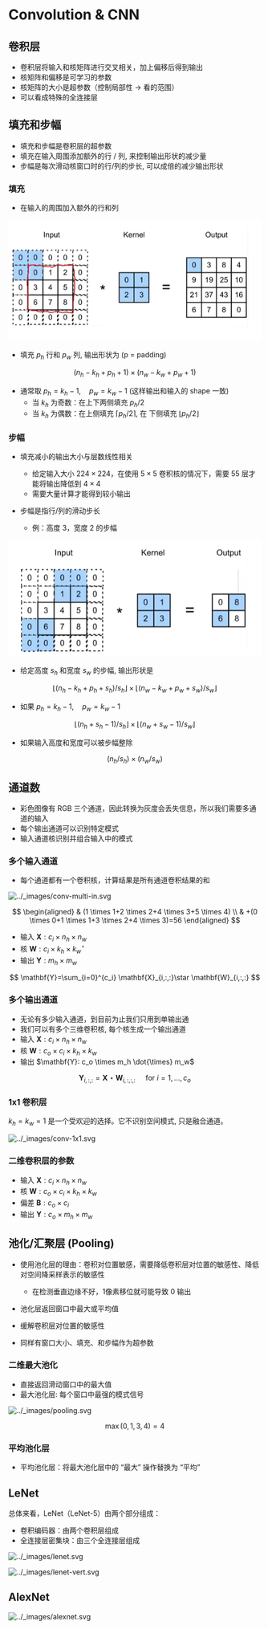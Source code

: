 # Convolution & CNN

## 卷积层

- 卷积层将输入和核矩阵进行交叉相关，加上偏移后得到输出
- 核矩阵和偏移是可学习的参数
- 核矩阵的大小是超参数（控制局部性 $\to$ 看的范围）
- 可以看成特殊的全连接层

## 填充和步幅

- 填充和步幅是卷积层的超参数
- 填充在输入周围添加额外的行 / 列, 来控制输出形状的减少量
- 步幅是每次滑动核窗口时的行/列的步长, 可以成倍的减少输出形状

### 填充

- 在输入的周围加入额外的行和列

![image-20230625111324260](./assets/image-20230625111324260.png)

- 填充 $p_h$ 行和 $p_w$ 列, 输出形状为 (p = padding)


$$
\left(n_h-k_h+p_h+1\right) \times\left(n_w-k_w+p_w+1\right)
$$


- 通常取 $p_h=k_h-1, \quad p_w=k_w-1$ (这样输出和输入的 shape 一致)
    - 当 $k_h$ 为奇数：在上下两侧填充 $p_h / 2$
    - 当 $k_h$ 为偶数：在上侧填充 $\left\lceil p_h / 2\right\rceil$, 在 下侧填充 $\left\lfloor p_h / 2\right\rfloor$

### 步幅

- 填充减小的输出大小与层数线性相关
    - 给定输入大小 $224 \times 224$，在使用 $5 \times 5$ 卷积核的情况下，需要 $55$ 层才能将输出降低到 $4 \times 4$
    - 需要大量计算才能得到较小输出

- 步幅是指行/列的滑动步长
    - 例：高度 3，宽度 2 的步幅

![image-20230625120823157](./assets/image-20230625120823157.png)

- 给定高度 $s_h$ 和宽度 $s_w$ 的步幅, 输出形状是


$$
\left\lfloor\left(n_h-k_h+p_h+s_h\right) / s_h\right\rfloor \times\left\lfloor\left(n_w-k_w+p_w+s_w\right) / s_w\right\rfloor
$$


- 如果 $p_h=k_h-1, \quad p_w=k_w-1$


$$
\left\lfloor\left(n_h+s_h-1\right) / s_h\right\rfloor \times\left\lfloor\left(n_w+s_w-1\right) / s_w\right\rfloor
$$


- 如果输入高度和宽度可以被步幅整除


$$
\left(n_h / s_h\right) \times\left(n_w / s_w\right)
$$


## 通道数

- 彩色图像有 RGB 三个通道，因此转换为灰度会丢失信息，所以我们需要多通道的输入
- 每个输出通道可以识别特定模式
- 输入通道核识别并组合输入中的模式

### 多个输入通道

- 每个通道都有一个卷积核，计算结果是所有通道卷积结果的和

![../_images/conv-multi-in.svg](https://zh.d2l.ai/_images/conv-multi-in.svg)


$$
\begin{aligned}
& (1 \times 1+2 \times 2+4 \times 3+5 \times 4) \\
& +(0 \times 0+1 \times 1+3 \times 2+4 \times 3)=56
\end{aligned}
$$


- 输入 $\mathbf{X}: c_i \times n_h \times n_w$
- 核 $\mathbf{W}: c_i \times k_h \times k_w^{\circ}$
- 输出 $\mathbf{Y}: m_h \times m_w$


$$
\mathbf{Y}=\sum_{i=0}^{c_i} \mathbf{X}_{i,:,:}\star \mathbf{W}_{i,:,:}
$$


### 多个输出通道

- 无论有多少输入通道，到目前为止我们只用到单输出通
- 我们可以有多个三维卷积核, 每个核生成一个输出通道
- 输入 $\mathbf{X}: c_i \times n_h \times n_w$
- 核 $\mathbf{W}: c_o \times c_i \times k_h \times k_w$
- 输出 $\mathbf{Y}: c_o \times m_h \dot{\times} m_w$


$$
\mathbf{Y}_{i,:,:}=\mathbf{X} \star \mathbf{W}_{i,:,:,:} \quad \text { for } i=1, \ldots, c_o
$$

### 1x1 卷积层

$k_h=k_w=1$ 是一个受欢迎的选择。它不识别空间模式, 只是融合通道。

![../_images/conv-1x1.svg](https://zh.d2l.ai/_images/conv-1x1.svg)



### 二维卷积层的参数

- 输入 $\mathbf{X}: c_i \times n_h \times n_w$
- 核 $\mathbf{W}: c_o \times c_i \times k_h \times k_w$
- 偏差 $\mathbf{B}: c_o \times c_i$
- 输出 $\mathbf{Y}: c_o \times m_h \times m_w$

## 池化/汇聚层 (Pooling)

- 使用池化层的理由：卷积对位置敏感，需要降低卷积层对位置的敏感性、降低对空间降采样表示的敏感性
    - 在检测垂直边缘不好，1像素移位就可能导致 0 输出

- 池化层返回窗口中最大或平均值
- 缓解卷积层对位置的敏感性
- 同样有窗口大小、填充、和步幅作为超参数

### 二维最大池化

- 直接返回滑动窗口中的最大值
- 最大池化层: 每个窗口中最强的模式信号

![../_images/pooling.svg](https://zh.d2l.ai/_images/pooling.svg)


$$
\max (0,1,3,4)=4
$$


### 平均池化层

- 平均池化层：将最大池化层中的 “最大” 操作替换为 “平均”

## LeNet

总体来看，LeNet（LeNet-5）由两个部分组成：

- 卷积编码器：由两个卷积层组成
- 全连接层密集块：由三个全连接层组成

![../_images/lenet.svg](https://zh.d2l.ai/_images/lenet.svg)

[^1]: LeNet中的数据流。输入是手写数字，输出为10种可能结果的概率

![../_images/lenet-vert.svg](https://zh.d2l.ai/_images/lenet-vert.svg)

## AlexNet

![../_images/alexnet.svg](https://zh.d2l.ai/_images/alexnet.svg)

[^]: 从LeNet（左）到AlexNet（右）

